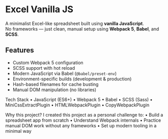 # Excel Vanilla JS

A minimalist Excel-like spreadsheet built using **vanilla JavaScript**.  
No frameworks — just clean, manual setup using **Webpack 5**, **Babel**, and **SCSS**.

## Features

- Custom Webpack 5 configuration
- SCSS support with hot reload
- Modern JavaScript via Babel (`@babel/preset-env`)
- Environment-specific builds (development & production)
- Hash-based filenames for cache busting
- Manual DOM manipulation (no libraries)

Tech Stack
	•	JavaScript (ES6+)
	•	Webpack 5
	•	Babel
	•	SCSS (Sass)
	•	MiniCssExtractPlugin
	•	HTMLWebpackPlugin
	•	CopyWebpackPlugin

Why this project?
I created this project as a personal challenge to:
	•	Build a spreadsheet app from scratch
	•	Understand Webpack internals
	•	Practice manual DOM work without any frameworks
	•	Set up modern tooling in a minimal way
